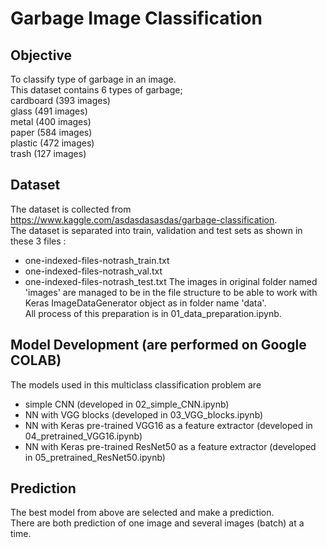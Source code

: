 # Garbage Image Classification

## Objective
To classify type of garbage in an image.  
This dataset contains 6 types of garbage;  
   cardboard (393 images)  
   glass (491 images)  
   metal (400 images)  
   paper (584 images)  
   plastic (472 images)  
   trash (127 images)  

## Dataset 
The dataset is collected from https://www.kaggle.com/asdasdasasdas/garbage-classification.  
The dataset is separated into train, validation and test sets as shown in these 3 files :
- one-indexed-files-notrash_train.txt
- one-indexed-files-notrash_val.txt
- one-indexed-files-notrash_test.txt
The images in original folder named 'images' are managed to be in the file structure to be able to work with Keras ImageDataGenerator object as in folder name 'data'.  
All process of this preparation is in 01_data_preparation.ipynb.

## Model Development (are performed on Google COLAB)
The models used in this multiclass classification problem are  
- simple CNN (developed in 02_simple_CNN.ipynb)
- NN with VGG blocks (developed in 03_VGG_blocks.ipynb)
- NN with Keras pre-trained VGG16 as a feature extractor (developed in 04_pretrained_VGG16.ipynb)
- NN with Keras pre-trained ResNet50 as a feature extractor (developed in 05_pretrained_ResNet50.ipynb)

## Prediction
The best model from above are selected and make a prediction.  
There are both prediction of one image and several images (batch) at a time.
